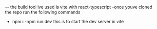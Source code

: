 -- the build tool ive used is vite with react-typescript
-once youve cloned the repo run the following commands
- npm i
-npm run dev
this is to start the dev server in vite
